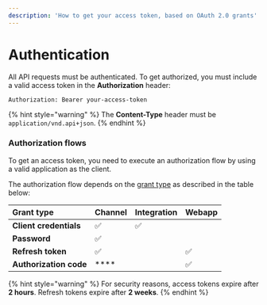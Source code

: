 ```yaml
---
description: 'How to get your access token, based on OAuth 2.0 grants'
---
```


# Authentication

All API requests must be authenticated. To get authorized, you must include a valid access token in the **Authorization** header:

```http
Authorization: Bearer your-access-token
```

{% hint style="warning" %}
The **Content-Type** header must be `application/vnd.api+json`.
{% endhint %}

### Authorization flows

To get an access token, you need to execute an authorization flow by using a valid application as the client. 

The authorization flow depends on the [grant type](https://oauth.net/2/grant-types/) as described in the table below:

| Grant type | Channel | Integration | Webapp |
| :--- | :--- | :--- | :--- |
| **Client credentials** | ✅ | ✅ |  |
| **Password** | ✅ |  |  |
| **Refresh token** | ✅ |  | ✅ |
| **Authorization code** | \*\*\*\* |  | ✅ |

{% hint style="warning" %}
For security reasons, access tokens expire after **2 hours**. Refresh tokens expire after **2 weeks**.
{% endhint %}

